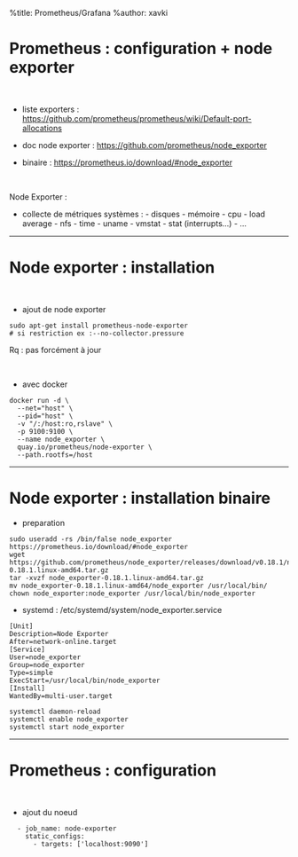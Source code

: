 %title: Prometheus/Grafana
%author: xavki


# Prometheus : configuration + node exporter


<br>


* liste exporters : https://github.com/prometheus/prometheus/wiki/Default-port-allocations

* doc node exporter : https://github.com/prometheus/node_exporter

* binaire : https://prometheus.io/download/#node_exporter

<br>


Node Exporter : 

* collecte de métriques systèmes :
		- disques
		- mémoire
		- cpu
		- load average
		- nfs
		- time
		- uname
		- vmstat
		- stat (interrupts...)
		- ...

--------------------------------------------------------------------

# Node exporter : installation


<br>


* ajout de node exporter

```
sudo apt-get install prometheus-node-exporter
# si restriction ex :--no-collector.pressure
```

Rq : pas forcément à jour

<br>


* avec docker

```
docker run -d \
  --net="host" \
  --pid="host" \
  -v "/:/host:ro,rslave" \
  -p 9100:9100 \
  --name node_exporter \
  quay.io/prometheus/node-exporter \
  --path.rootfs=/host
```

---------------------------------------------------------------------

# Node exporter : installation binaire

* preparation 

```
sudo useradd -rs /bin/false node_exporter
https://prometheus.io/download/#node_exporter
wget https://github.com/prometheus/node_exporter/releases/download/v0.18.1/node_exporter-0.18.1.linux-amd64.tar.gz
tar -xvzf node_exporter-0.18.1.linux-amd64.tar.gz
mv node_exporter-0.18.1.linux-amd64/node_exporter /usr/local/bin/
chown node_exporter:node_exporter /usr/local/bin/node_exporter
```

* systemd : /etc/systemd/system/node_exporter.service

```
[Unit]
Description=Node Exporter
After=network-online.target
[Service]
User=node_exporter
Group=node_exporter
Type=simple
ExecStart=/usr/local/bin/node_exporter
[Install]
WantedBy=multi-user.target
```

```
systemctl daemon-reload
systemctl enable node_exporter
systemctl start node_exporter
```


---------------------------------------------------------------------

# Prometheus : configuration


<br>


* ajout du noeud

```
  - job_name: node-exporter
    static_configs:
      - targets: ['localhost:9090']
```

